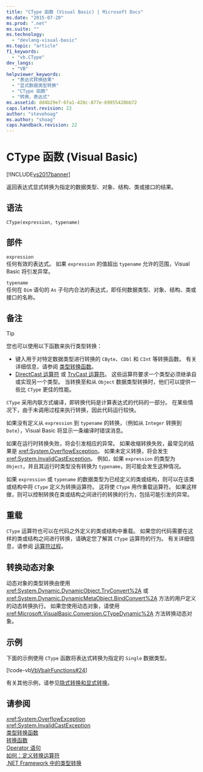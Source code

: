 ```yaml
---
title: "CType 函数 (Visual Basic) | Microsoft Docs"
ms.date: "2015-07-20"
ms.prod: ".net"
ms.suite: ""
ms.technology: 
  - "devlang-visual-basic"
ms.topic: "article"
f1_keywords: 
  - "vb.CType"
dev_langs: 
  - "VB"
helpviewer_keywords: 
  - "表达式转换结果"
  - "显式数据类型转换"
  - "CType 函数"
  - "转换，表达式"
ms.assetid: dd4b29e7-6fa1-428c-877e-69955420bb72
caps.latest.revision: 22
author: "stevehoag"
ms.author: "shoag"
caps.handback.revision: 22
---
```

# CType 函数 (Visual Basic)
[!INCLUDE[vs2017banner](../../../visual-basic/includes/vs2017banner.md)]

返回表达式显式转换为指定的数据类型、对象、结构、类或接口的结果。  
  
## 语法  
  
```  
CType(expression, typename)  
```  
  
## 部件  
 `expression`  
 任何有效的表达式。  如果 `expression` 的值超出 `typename` 允许的范围，Visual Basic 将引发异常。  
  
 `typename`  
 任何在 `Dim` 语句的 `As` 子句内合法的表达式，即任何数据类型、对象、结构、类或接口的名称。  
  
## 备注  
  
> [!TIP]
>  您也可以使用以下函数来执行类型转换：  
>   
>  -   键入用于对特定数据类型进行转换的 `CByte`、`CDbl` 和 `CInt` 等转换函数。  有关详细信息，请参阅 [类型转换函数](../../../visual-basic/language-reference/functions/type-conversion-functions.md)。  
> -   [DirectCast 运算符](../../../visual-basic/language-reference/operators/directcast-operator.md) 或 [TryCast 运算符](../../../visual-basic/language-reference/operators/trycast-operator.md)。  这些运算符要求一个类型必须继承自或实现另一个类型。  当转换至和从 `Object` 数据类型转换时，他们可以提供一些比 `CType` 更佳的性能。  
  
 `CType` 采用内联方式编译，即转换代码是计算表达式的代码的一部分。  在某些情况下，由于未调用过程来执行转换，因此代码运行较快。  
  
 如果没有定义从 `expression` 到 `typename` 的转换，（例如从 `Integer` 转换到 `Date`），Visual Basic 将显示一条编译时错误消息。  
  
 如果在运行时转换失败，将会引发相应的异常。  如果收缩转换失败，最常见的结果是 <xref:System.OverflowException>。  如果未定义转换，将会发生 <xref:System.InvalidCastException>。  例如，如果 `expression` 的类型为 `Object`，并且其运行时类型没有转换为 `typename`，则可能会发生这种情况。  
  
 如果 `expression` 或 `typename` 的数据类型为已经定义的类或结构，则可以在该类或结构中将 `CType` 定义为转换运算符。  这将使 `CType` 用作重载运算符。  如果这样做，则可以控制转换在类或结构之间进行的转换的行为，包括可能引发的异常。  
  
## 重载  
 `CType` 运算符也可以在代码之外定义的类或结构中重载。  如果您的代码需要在这样的类或结构之间进行转换，请确定您了解其 `CType` 运算符的行为。  有关详细信息，请参阅 [运算符过程](../../../visual-basic/programming-guide/language-features/procedures/operator-procedures.md)。  
  
## 转换动态对象  
 动态对象的类型转换由使用 <xref:System.Dynamic.DynamicObject.TryConvert%2A> 或 <xref:System.Dynamic.DynamicMetaObject.BindConvert%2A> 方法的用户定义的动态转换执行。  如果您使用动态对象，请使用 <xref:Microsoft.VisualBasic.Conversion.CTypeDynamic%2A> 方法转换动态对象。  
  
## 示例  
 下面的示例使用 `CType` 函数将表达式转换为指定的 `Single` 数据类型。  
  
 [!code-vb[VbVbalrFunctions#24](../../../visual-basic/language-reference/functions/codesnippet/VisualBasic/ctype-function_1.vb)]  
  
 有关其他示例，请参见[隐式转换和显式转换](../../../visual-basic/programming-guide/language-features/data-types/implicit-and-explicit-conversions.md)。  
  
## 请参阅  
 <xref:System.OverflowException>   
 <xref:System.InvalidCastException>   
 [类型转换函数](../../../visual-basic/language-reference/functions/type-conversion-functions.md)   
 [转换函数](../../../visual-basic/language-reference/functions/conversion-functions.md)   
 [Operator 语句](../../../visual-basic/language-reference/statements/operator-statement.md)   
 [如何：定义转换运算符](../../../visual-basic/programming-guide/language-features/procedures/how-to-define-a-conversion-operator.md)   
 [.NET Framework 中的类型转换](../Topic/Type%20Conversion%20in%20the%20.NET%20Framework.md)